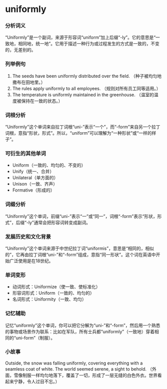 # uniformly

### 分析词义

  

“Uniformly”是一个副词，来源于形容词“uniform”加上后缀“-ly”。它的意思是“一致地，相同地，统一地”。它用于描述一种行为或过程发生的方式是一致的，不变的，无差别的。

  

### 列举例句

  

1.  The seeds have been uniformly distributed over the field. （种子被均匀地撒布在田地里。）
2.  The rules apply uniformly to all employees. （规则对所有员工同等适用。）
3.  The temperature is uniformly maintained in the greenhouse. （温室的温度被保持在一致的状态。）

  

### 词根分析

  

“Uniformly”这个单词来自拉丁词根“uni-”表示“一个”，而“-form”来自另一个拉丁词根，意指“形状，形式”。所以，“uniform”可以理解为“一种形状”或“一样的样子”。

  

### 可衍生的其他单词

  

*   Uniform（一致的、均匀的、不变的）
*   Unify（统一、合并）
*   Unilateral（单方面的）
*   Unison（一致、齐声）
*   Formative（形成的）

  

### 词缀分析

  

“Uniformly”这个单词，前缀“uni-”表示“一”或“同一”，词根“-form”表示“形状，形式”，后缀“-ly”通常会把形容词转变成副词。

  

### 发展历史和文化背景

  

“Uniformly”这个单词来源于中世纪拉丁词“uniformis”，意思是“相同的，相似的”，它再由拉丁词根“uni-”和“-form”组成，意指“同一形状”。这个词在英语中开始广泛使用是在18世纪。

  

### 单词变形

  

*   动词形式：Uniformize（使一致、使标准化）
*   形容词形式：Uniform（一致的、均匀的）
*   名词形式：Uniformity（一致、均匀）

  

### 记忆辅助

  

记忆“uniformly”这个单词，你可以把它分解为“uni-”和“-form”，然后用一个熟悉的事物或场景作为联系：比如在军队，所有士兵都“uniformly”（一致地）穿着相同的“uni-form”（制服）。

  

### 小故事

  

Outside, the snow was falling uniformly, covering everything with a seamless coat of white. The world seemed serene, a sight to behold. （外面，雪像制服一样均匀地落下，覆盖了一切，形成了一层无缝的白色外衣。世界看起来宁静，令人过目不忘。）
